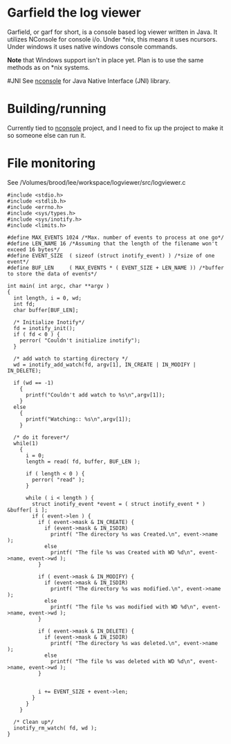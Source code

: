# Garfield the log viewer
Garfield, or garf for short, is a console based log viewer written in Java. It utilizes NConsole for console i/o. Under *nix, this means it uses ncursors. Under windows it uses native windows console commands.

**Note** that Windows support isn't in place yet. Plan is to use the same methods as on *nix systems. 

#JNI
See [nconsole] for Java Native Interface (JNI) library.

# Building/running
Currently tied to [nconsole] project, and I need to fix up the project to make it so someone else can run it. 

# File monitoring
See /Volumes/brood/lee/workspace/logviewer/src/logviewer.c

```
#include <stdio.h>
#include <stdlib.h>
#include <errno.h>
#include <sys/types.h>
#include <sys/inotify.h>
#include <limits.h>
 
#define MAX_EVENTS 1024 /*Max. number of events to process at one go*/
#define LEN_NAME 16 /*Assuming that the length of the filename won't exceed 16 bytes*/
#define EVENT_SIZE  ( sizeof (struct inotify_event) ) /*size of one event*/
#define BUF_LEN     ( MAX_EVENTS * ( EVENT_SIZE + LEN_NAME )) /*buffer to store the data of events*/
 
int main( int argc, char **argv ) 
{
  int length, i = 0, wd;
  int fd;
  char buffer[BUF_LEN];
 
  /* Initialize Inotify*/
  fd = inotify_init();
  if ( fd < 0 ) {
    perror( "Couldn't initialize inotify");
  }
 
  /* add watch to starting directory */
  wd = inotify_add_watch(fd, argv[1], IN_CREATE | IN_MODIFY | IN_DELETE); 
 
  if (wd == -1)
    {
      printf("Couldn't add watch to %s\n",argv[1]);
    }
  else
    {
      printf("Watching:: %s\n",argv[1]);
    }
 
  /* do it forever*/
  while(1)
    {
      i = 0;
      length = read( fd, buffer, BUF_LEN );  
 
      if ( length < 0 ) {
        perror( "read" );
      }  
 
      while ( i < length ) {
        struct inotify_event *event = ( struct inotify_event * ) &buffer[ i ];
        if ( event->len ) {
          if ( event->mask & IN_CREATE) {
            if (event->mask & IN_ISDIR)
              printf( "The directory %s was Created.\n", event->name );       
            else
              printf( "The file %s was Created with WD %d\n", event->name, event->wd );       
          }
           
          if ( event->mask & IN_MODIFY) {
            if (event->mask & IN_ISDIR)
              printf( "The directory %s was modified.\n", event->name );       
            else
              printf( "The file %s was modified with WD %d\n", event->name, event->wd );       
          }
           
          if ( event->mask & IN_DELETE) {
            if (event->mask & IN_ISDIR)
              printf( "The directory %s was deleted.\n", event->name );       
            else
              printf( "The file %s was deleted with WD %d\n", event->name, event->wd );       
          }  
 
 
          i += EVENT_SIZE + event->len;
        }
      }
    }
 
  /* Clean up*/
  inotify_rm_watch( fd, wd );
}
```


[garfield]: https://github.com/abathur8bit/garfield
[nconsole]: https://github.com/abathur8bit/nconsole